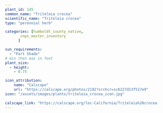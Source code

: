 ```yaml
---
plant_id: 145 
common_name: "Triteleia crocea"
scientific_name: "Triteleia crocea"
type: "perennial herb"

categories: [humboldt_county_native,
       cnps_master_inventory
      ]

sun_requirements:
  - "Part Shade"
# min then max in feet
plant_size:
  - height: 
    - 0.75 

icon_attribution: 
    name: "Calscape"
    url: "https://calscape.org/photos/2192?srchcr=sc6227d13f517e9"
icon: "/assets/images/plants/triteleia_crocea_icon.jpg"
 
calscape_link: "https://calscape.org/loc-California/Triteleia%20crocea(%20)"
---
```








